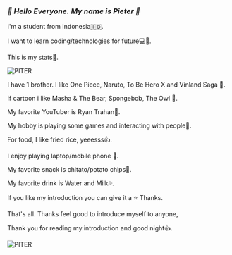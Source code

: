 ### ***👋 Hello Everyone.*** ***My name is Pieter 👋***

I'm a student from Indonesia🇮🇩.

I want to learn coding/technologies for future💻🚀.

This is my stats🤚.

![PITER](https://github-readme-stats.vercel.app/api?username=Piter&show_icons=true&theme=dark#gh-dark-mode-only)

I have 1 brother. I like One Piece, Naruto, To Be Hero X and Vinland Saga 🔪.

If cartoon i like Masha & The Bear, Spongebob, The Owl 🦉.

My favorite YouTuber is Ryan Trahan🤵.

My hobby is playing some games and interacting with people🧏.

For food, I like fried rice, yeeesss👍.

I enjoy playing laptop/mobile phone 📱.

My favorite snack is chitato/potato chips👀.

My favorite drink is Water and Milk💦.

If you like my introduction you can give it a ⭐ Thanks.

That's all. Thanks feel good to introduce myself to anyone,

Thank you for reading my introduction and good night👍.

![PITER](https://media.giphy.com/media/v1.Y2lkPTc5MGI3NjExNHN5ODhpNTN1ampvZGwwOWQ5dWIxbGdyaTVhZ2lpN3drZGZncmFiNiZlcD12MV9naWZzX3NlYXJjaCZjdD1n/elPt1FL04JjHjrd2k0/giphy.gif)
